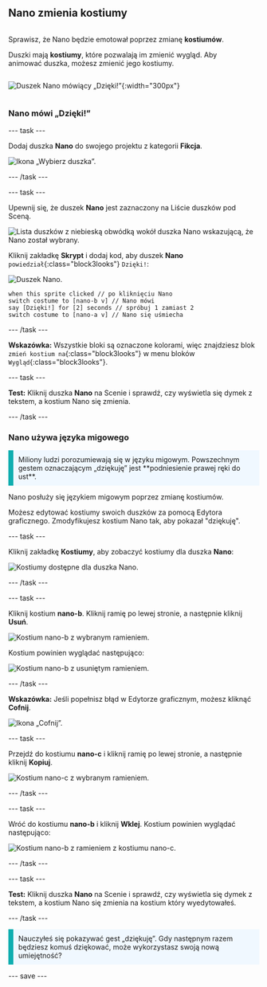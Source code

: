 ## Nano zmienia kostiumy

<div style="display: flex; flex-wrap: wrap">
<div style="flex-basis: 200px; flex-grow: 1; margin-right: 15px;">

Sprawisz, że Nano będzie emotował poprzez zmianę **kostiumów**.

Duszki mają **kostiumy**, które pozwalają im zmienić wygląd. Aby animować duszka, możesz zmienić jego kostiumy.

</div>
<div>

![Duszek Nano mówiący „Dzięki!”](images/nano-step-2.png){:width="300px"}

</div>
</div>

### Nano mówi „Dzięki!”

--- task ---

Dodaj duszka **Nano** do swojego projektu z kategorii **Fikcja**.

![Ikona „Wybierz duszka”.](images/choose-sprite-menu.png)

--- /task ---

--- task ---

Upewnij się, że duszek **Nano** jest zaznaczony na Liście duszków pod Sceną.

![Lista duszków z niebieską obwódką wokół duszka Nano wskazującą, że Nano został wybrany.](images/nano-selected.png)


Kliknij zakładkę **Skrypt** i dodaj kod, aby duszek **Nano** `powiedział`{:class="block3looks"} `Dzięki!`:

![Duszek Nano.](images/nano-sprite.png)

```blocks3
when this sprite clicked // po kliknięciu Nano
switch costume to [nano-b v] // Nano mówi
say [Dzięki!] for [2] seconds // spróbuj 1 zamiast 2
switch costume to [nano-a v] // Nano się uśmiecha
```
--- /task ---

**Wskazówka:** Wszystkie bloki są oznaczone kolorami, więc znajdziesz blok `zmień kostium na`{:class="block3looks"} w menu bloków `Wygląd`{:class="block3looks"}.

--- task ---

**Test:** Kliknij duszka **Nano** na Scenie i sprawdź, czy wyświetla się dymek z tekstem, a kostium Nano się zmienia.

--- /task ---

### Nano używa języka migowego

<p style="border-left: solid; border-width:10px; border-color: #0faeb0; background-color: aliceblue; padding: 10px;">Miliony ludzi porozumiewają się w języku migowym. Powszechnym gestem oznaczającym „dziękuję” jest **podniesienie prawej ręki do ust**. 
</p>

Nano posłuży się językiem migowym poprzez zmianę kostiumów.

Możesz edytować kostiumy swoich duszków za pomocą Edytora graficznego. Zmodyfikujesz kostium Nano tak, aby pokazał "dziękuję".

--- task ---

Kliknij zakładkę **Kostiumy**, aby zobaczyć kostiumy dla duszka **Nano**:

![Kostiumy dostępne dla duszka Nano.](images/nano-costumes.png)

--- /task ---

--- task ---

Kliknij kostium **nano-b**. Kliknij ramię po lewej stronie, a następnie kliknij **Usuń**.

![Kostium nano-b z wybranym ramieniem.](images/nano-arm-selected.png)

Kostium powinien wyglądać następująco:

![Kostium nano-b z usuniętym ramieniem.](images/nano-arm-deleted.png)

--- /task ---

**Wskazówka:** Jeśli popełnisz błąd w Edytorze graficznym, możesz kliknąć **Cofnij**.

![Ikona „Cofnij”.](images/nano-undo.png)

--- task ---

Przejdź do kostiumu **nano-c** i kliknij ramię po lewej stronie, a następnie kliknij **Kopiuj**.

![Kostium nano-c z wybranym ramieniem.](images/nano-c-arm-selected.png)

--- /task ---

--- task ---

Wróć do kostiumu **nano-b** i kliknij **Wklej**. Kostium powinien wyglądać następująco:

![Kostium nano-b z ramieniem z kostiumu nano-c.](images/nano-b-new-arm.png)

--- /task ---

--- task ---

**Test:** Kliknij duszka **Nano** na Scenie i sprawdź, czy wyświetla się dymek z tekstem, a kostium Nano się zmienia na kostium który wyedytowałeś.

--- /task ---

<p style="border-left: solid; border-width:10px; border-color: #0faeb0; background-color: aliceblue; padding: 10px;">Nauczyłeś się pokazywać gest „dziękuję”. Gdy następnym razem będziesz komuś dziękować, może wykorzystasz swoją nową umiejętność?
</p>

--- save ---
